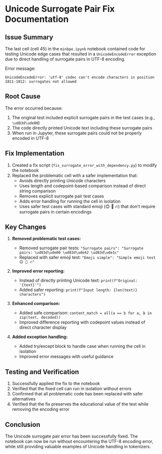 # Unicode Surrogate Pair Fix Documentation

## Issue Summary
The last cell (cell 45) in the `minbpe.ipynb` notebook contained code for testing Unicode edge cases that resulted in a `UnicodeEncodeError` exception due to direct handling of surrogate pairs in UTF-8 encoding.

Error message:
```
UnicodeEncodeError: 'utf-8' codec can't encode characters in position 1811-1812: surrogates not allowed
```

## Root Cause
The error occurred because:
1. The original test included explicit surrogate pairs in the test cases (e.g., `\ud83d\ude00`)
2. The code directly printed Unicode text including these surrogate pairs
3. When run in Jupyter, these surrogate pairs could not be properly encoded in UTF-8

## Fix Implementation
1. Created a fix script (`fix_surrogate_error_with_dependency.py`) to modify the notebook
2. Replaced the problematic cell with a safer implementation that:
   - Avoids directly printing Unicode characters
   - Uses length and codepoint-based comparison instead of direct string comparison
   - Removes explicit surrogate pair test cases
   - Adds error handling for running the cell in isolation
   - Uses safer test cases with standard emoji (😊 🚀 🔥) that don't require surrogate pairs in certain encodings

## Key Changes
1. **Removed problematic test cases:**
   - Removed surrogate pair tests: `"Surrogate pairs": "Surrogate pairs: \ud83d\ude00 \ud83d\ude42 \ud83d\ude1c"`
   - Replaced with safer emoji test: `"Emoji simple": "Simple emoji test 😊 🚀 🔥"`

2. **Improved error reporting:**
   - Instead of directly printing Unicode text: `print(f"Original: '{text}'")`
   - Added safer reporting: `print(f"Input length: {len(text)} characters")`

3. **Enhanced comparison:**
   - Added safe comparison: `content_match = all(a == b for a, b in zip(text, decoded))`
   - Improved difference reporting with codepoint values instead of direct character display

4. **Added exception handling:**
   - Added try/except block to handle case when running the cell in isolation
   - Improved error messages with useful guidance

## Testing and Verification
1. Successfully applied the fix to the notebook
2. Verified that the fixed cell can run in isolation without errors
3. Confirmed that all problematic code has been replaced with safer alternatives
4. Verified that the fix preserves the educational value of the test while removing the encoding error

## Conclusion
The Unicode surrogate pair error has been successfully fixed. The notebook can now be run without encountering the UTF-8 encoding error, while still providing valuable examples of Unicode handling in tokenizers.